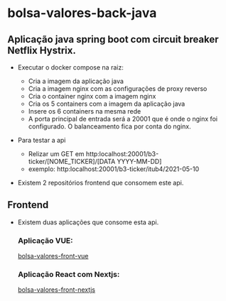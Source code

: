 # bolsa-valores-back-java

## Aplicação java spring boot com circuit breaker Netflix Hystrix.
- Executar o docker compose na raiz:
  - Cria a imagem da aplicação java
  - Cria a imagem nginx com as configurações de proxy reverso
  - Cria o container nginx com a imagem nginx
  - Cria os 5 containers com a imagem da aplicação java
  - Insere os 6 containers na mesma rede
  - A porta principal de entrada será a 20001 que é onde o nginx foi configurado. O balanceamento fica por conta do nginx.

- Para testar a api
  - Relizar um GET em http:localhost:20001/b3-ticker/[NOME_TICKER]/[DATA YYYY-MM-DD]
  - exemplo: http:localhost:20001/b3-ticker/itub4/2021-05-10

- Existem 2 repositórios frontend que consomem este api.
## Frontend
- Existem duas aplicações que consome esta api.
  ### Aplicação VUE: 
    [bolsa-valores-front-vue](https://github.com/pkreppel/bolsa-valores-front-vue)
  ### Aplicação React com Nextjs:
    [bolsa-valores-front-nextjs](https://github.com/pkreppel/bolsa-valores-front-nextjs)
